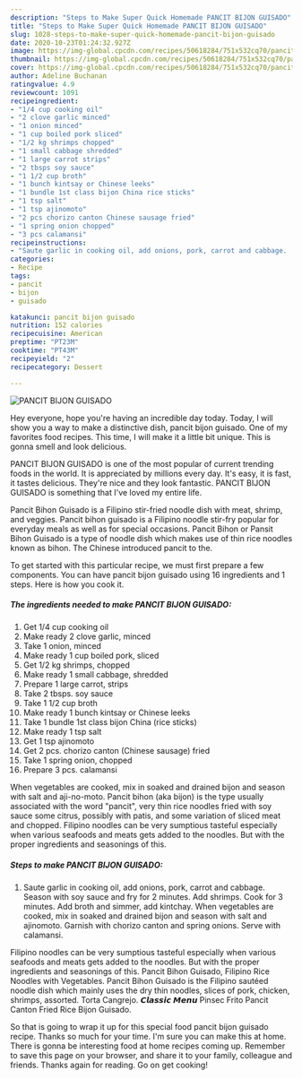 ```yaml
---
description: "Steps to Make Super Quick Homemade PANCIT BIJON GUISADO"
title: "Steps to Make Super Quick Homemade PANCIT BIJON GUISADO"
slug: 1028-steps-to-make-super-quick-homemade-pancit-bijon-guisado
date: 2020-10-23T01:24:32.927Z
image: https://img-global.cpcdn.com/recipes/50618284/751x532cq70/pancit-bijon-guisado-recipe-main-photo.jpg
thumbnail: https://img-global.cpcdn.com/recipes/50618284/751x532cq70/pancit-bijon-guisado-recipe-main-photo.jpg
cover: https://img-global.cpcdn.com/recipes/50618284/751x532cq70/pancit-bijon-guisado-recipe-main-photo.jpg
author: Adeline Buchanan
ratingvalue: 4.9
reviewcount: 1091
recipeingredient:
- "1/4 cup cooking oil"
- "2 clove garlic minced"
- "1 onion minced"
- "1 cup boiled pork sliced"
- "1/2 kg shrimps chopped"
- "1 small cabbage shredded"
- "1 large carrot strips"
- "2 tbsps soy sauce"
- "1 1/2 cup broth"
- "1 bunch kintsay or Chinese leeks"
- "1 bundle 1st class bijon China rice sticks"
- "1 tsp salt"
- "1 tsp ajinomoto"
- "2 pcs chorizo canton Chinese sausage fried"
- "1 spring onion chopped"
- "3 pcs calamansi"
recipeinstructions:
- "Saute garlic in cooking oil, add onions, pork, carrot and cabbage.  Season with soy sauce and fry for 2 minutes.  Add shrimps.  Cook for 3 minutes.  Add broth and simmer, add kintchay.  When vegetables are cooked, mix in soaked and drained bijon and season with salt and ajinomoto.  Garnish with chorizo canton and spring onions.  Serve with calamansi."
categories:
- Recipe
tags:
- pancit
- bijon
- guisado

katakunci: pancit bijon guisado 
nutrition: 152 calories
recipecuisine: American
preptime: "PT23M"
cooktime: "PT43M"
recipeyield: "2"
recipecategory: Dessert

---
```



![PANCIT BIJON GUISADO](https://img-global.cpcdn.com/recipes/50618284/751x532cq70/pancit-bijon-guisado-recipe-main-photo.jpg)

Hey everyone, hope you're having an incredible day today. Today, I will show you a way to make a distinctive dish, pancit bijon guisado. One of my favorites food recipes. This time, I will make it a little bit unique. This is gonna smell and look delicious.

PANCIT BIJON GUISADO is one of the most popular of current trending foods in the world. It is appreciated by millions every day. It's easy, it is fast, it tastes delicious. They're nice and they look fantastic. PANCIT BIJON GUISADO is something that I've loved my entire life.

Pancit Bihon Guisado is a Filipino stir-fried noodle dish with meat, shrimp, and veggies. Pancit bihon guisado is a Filipino noodle stir-fry popular for everyday meals as well as for special occasions. Pancit Bihon or Pansit Bihon Guisado is a type of noodle dish which makes use of thin rice noodles known as bihon. The Chinese introduced pancit to the.


To get started with this particular recipe, we must first prepare a few components. You can have pancit bijon guisado using 16 ingredients and 1 steps. Here is how you cook it.

<!--inarticleads1-->

##### The ingredients needed to make PANCIT BIJON GUISADO:

1. Get 1/4 cup cooking oil
1. Make ready 2 clove garlic, minced
1. Take 1 onion, minced
1. Make ready 1 cup boiled pork, sliced
1. Get 1/2 kg shrimps, chopped
1. Make ready 1 small cabbage, shredded
1. Prepare 1 large carrot, strips
1. Take 2 tbsps. soy sauce
1. Take 1 1/2 cup broth
1. Make ready 1 bunch kintsay or Chinese leeks
1. Take 1 bundle 1st class bijon China (rice sticks)
1. Make ready 1 tsp salt
1. Get 1 tsp ajinomoto
1. Get 2 pcs. chorizo canton (Chinese sausage) fried
1. Take 1 spring onion, chopped
1. Prepare 3 pcs. calamansi


When vegetables are cooked, mix in soaked and drained bijon and season with salt and aji-no-moto. Pancit bihon (aka bijon) is the type usually associated with the word &#34;pancit&#34;, very thin rice noodles fried with soy sauce some citrus, possibly with patis, and some variation of sliced meat and chopped. Filipino noodles can be very sumptious tasteful especially when various seafoods and meats gets added to the noodles. But with the proper ingredients and seasonings of this. 

<!--inarticleads2-->

##### Steps to make PANCIT BIJON GUISADO:

1. Saute garlic in cooking oil, add onions, pork, carrot and cabbage.  Season with soy sauce and fry for 2 minutes.  Add shrimps.  Cook for 3 minutes.  Add broth and simmer, add kintchay.  When vegetables are cooked, mix in soaked and drained bijon and season with salt and ajinomoto.  Garnish with chorizo canton and spring onions.  Serve with calamansi.


Filipino noodles can be very sumptious tasteful especially when various seafoods and meats gets added to the noodles. But with the proper ingredients and seasonings of this. Pancit Bihon Guisado, Filipino Rice Noodles with Vegetables. Pancit Bihon Guisado is the Filipino sautéed noodle dish which mainly uses the dry thin noodles, slices of pork, chicken, shrimps, assorted. Torta Cangrejo. 𝘾𝙡𝙖𝙨𝙨𝙞𝙘 𝙈𝙚𝙣𝙪 Pinsec Frito Pancit Canton Fried Rice Bijon Guisado. 

So that is going to wrap it up for this special food pancit bijon guisado recipe. Thanks so much for your time. I'm sure you can make this at home. There is gonna be interesting food at home recipes coming up. Remember to save this page on your browser, and share it to your family, colleague and friends. Thanks again for reading. Go on get cooking!
